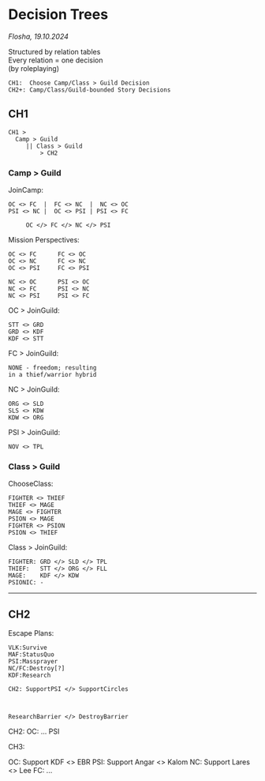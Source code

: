 # Decision Trees

*Flosha, 19.10.2024*

Structured by relation tables  
Every relation = one decision  
      (by roleplaying)


```
CH1:  Choose Camp/Class > Guild Decision
CH2+: Camp/Class/Guild-bounded Story Decisions
```


## CH1

```
CH1 >
  Camp > Guild
     || Class > Guild
         > CH2
```


### Camp > Guild

JoinCamp:
```
OC <> FC  |  FC <> NC  |  NC <> OC
PSI <> NC |  OC <> PSI | PSI <> FC

     OC </> FC </> NC </> PSI
```

Mission Perspectives:
```
OC <> FC      FC <> OC
OC <> NC      FC <> NC
OC <> PSI     FC <> PSI

NC <> OC      PSI <> OC
NC <> FC      PSI <> NC
NC <> PSI     PSI <> FC 
```

OC > JoinGuild:
```
STT <> GRD
GRD <> KDF
KDF <> STT
```

FC > JoinGuild:
```
NONE - freedom; resulting
in a thief/warrior hybrid
```

NC > JoinGuild:
```
ORG <> SLD
SLS <> KDW
KDW <> ORG
```

PSI > JoinGuild:
```
NOV <> TPL
```


### Class > Guild

ChooseClass:
```
FIGHTER <> THIEF
THIEF <> MAGE
MAGE <> FIGHTER
PSION <> MAGE
FIGHTER <> PSION
PSION <> THIEF
```

Class > JoinGuild:
```
FIGHTER: GRD </> SLD </> TPL
THIEF:   STT </> ORG </> FLL
MAGE:    KDF </> KDW
PSIONIC: -
```

---

## CH2



Escape Plans:
```
VLK:Survive
MAF:StatusQuo
PSI:Massprayer
NC/FC:Destroy[?]
KDF:Research

CH2: SupportPSI </> SupportCircles



ResearchBarrier </> DestroyBarrier
```

CH2:
OC: ...
PSI

CH3:

OC:  Support KDF <> EBR
PSI: Support Angar <> Kalom
NC:  Support Lares <> Lee
FC:  ...





